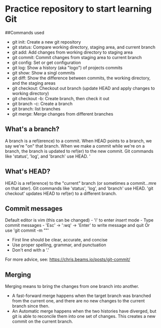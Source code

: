 # Practice repository to start learning Git

##Commands used

- git init: Create a new git repository
- git status: Compare working directory, staging area, and current branch
- git add: Add changes from working directory to staging area
- git commit: Commit changes from staging area to current branch
- git config: Set or get configuration
- git log: Show a history (aka "logo") of projects commits
- git show: Show a singl commits
- git diff: Show the difference between commits, the working directory, and the staging areas
- git checkout: Checkout out branch (update HEAD and apply changes to working directory)
- git checkout -b: Create branch, then check it out
- git branch -c: Create a branch
- git branch: list branches
- git merge: Merge changes from different branches


## What's a branch?

A branch is a ref(erence) to a commit. When HEAD points to a branch, we say we're "on" that branch.
 When we make a commit while we're on a branch, 
the branch is updated to ref(er) to the new commit. Git commands like 'status', 'log', and 'branch' use HEAD. '

## What's HEAD?

HEAD is a ref(erence) to the "current" branch (or sometimes a commit...mre on that later). 
Git commands like 'status', 'log', and 'branch' use HEAD. 'git checkout' updates HEAD to ref(er) to a different branch.

## Commit messages

Default editor is vim (this can be changed)
	- 'i' to enter *insert* mode
	- Type commit messages
	- 'Esc' -> ':wq' -> 'Enter' to write message and quit
Or use 'git commit -m "<message>"'

- First line should be clear, accurate, and concise
- Use proper spelling, grammar, and punctuation
- Don't end with a '.'

For more advice, see: https://chris.beams.io/posts/git-commit/

## Merging

Merging means to bring the changes from one branch into another.

- A fast-forward merge happens when the target branch was branched from the current one, and there are no new changes to the current branch since then.
- An Automatic merge happens when the two histories have diverged, but git is able to reconcile them into one set of changes. This creates a new commit on the current branch.
